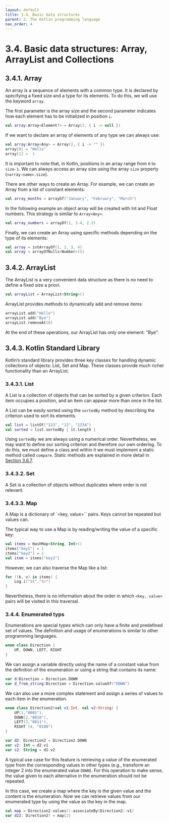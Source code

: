 ```yaml
---
layout: default
title: 3.4. Basic data structures
parent: 3. The Kotlin programming language
nav_order: 4
---
```


# 3.4. Basic data structures: Array, ArrayList and Collections

## 3.4.1. Array

An array is a sequence of elements with a common type. It is declared by specifying a fixed size and a type for its elements. To do this, we will use the keyword `array`.

The first parameter is the array size and the second parameter indicates how each element has to be initialized in position `i`.

```kotlin
val array:Array<Element?> = Array(2, { i -> null }) 
```

If we want to declare an array of elements of any type we can always use:

```kotlin
val array:Array<Any> = Array(2, { i -> "" })
array[0] = "Hello"
array[1] =  1
```

It is important to note that, in Kotlin, positions in an array range from `0` to `size-1`. We can always access an array size using the array `size` property (`<array-name>.size`).

There are other ways to create an Array. For example, we can create an Array from a list of constant elements:

```kotlin
val array_months = arrayOf("January", "February", "March")
```

In the following example an object array will be created with Int and Float numbers. This strategy is similar to `Array<Any>`.

```kotlin
val array_numbers = arrayOf(1, 3.4, 2.3)
```

Finally, we can create an Array using specific methods depending on the type of its elements:

```kotlin
val array = intArrayOf(1, 2, 3, 4)
val array = arrayOfNulls<Number>(5)
```

## 3.4.2. ArrayList

The ArrayList is a very convenient data structure as there is no need to define a fixed size a priori.

```kotlin
val arrayList = ArrayList<String>()
```

ArrayList provides methods to dynamically add and remove items:

```kotlin
arrayList.add("Hello")
arrayList.add("Bye")
arrayList.removeAt(0)
```

At the end of these operations, our ArrayList has only one element: "Bye".

## 3.4.3. Kotlin Standard Library

Kotlin’s standard library provides three key classes for handling dynamic collections of objects: List, Set and Map. These classes provide much richer functionality than an ArrayList. 

### 3.4.3.1. List

A List is a collection of objects that can be sorted by a given criterion. Each item occupies a position, and an item can appear more than once in the list.

A List can be easily sorted using the `sortedBy` method by describing the criterion used to sort its elements.

```kotlin
val list = listOf("123", "12", "1234")
val sorted = list.sortedBy { it.length }
```

Using `sortedBy` we are always using a numerical order. Nevertheless, we may want to define our sorting criterion and therefore our own ordering. To do this, we must define a class and within it we must implement a static method called `compare`. Static methods are explained in more detail in [Section 3.6.7](/content/03/06-objects).

### 3.4.3.2. Set

A Set is a collection of objects without duplicates where order is not relevant.

### 3.4.3.3. Map

A Map is a dictionary of `<key, value>`` pairs. Keys cannot be repeated but values can. 

The typical way to use a Map is by reading/writing the value of a specific key:

```kotlin
val items = HashMap<String, Int>()
items["key1"] = 1
items["key2"] = 2
val item = items["key2"]
```
However, we can also traverse the Map like a list:

```kotlin
for ((k, v) in items) {
    Log.i("$k","$v")
}
```

Nevertheless, there is no information about the order in which `<key, value>` pairs will be visited in this traversal. 

### 3.4.4. Enumerated typs

Enumerations are special types which can only have a finite and predefined set of values. The definition and usage of enumerations is similar to other programming languages.

```kotlin
enum class Direction {
    UP, DOWN, LEFT, RIGHT
}
```

We can assign a variable directly using the name of a constant value from the definition of the enumeration or using a string that contains its name:

```kotlin
var d:Direction = Direction.DOWN
var d_from_string:Direction = Direction.valueOf("DOWN")
```

We can also use a more complex statement and assign a series of values to each item in the enumeration.

```kotlin
enum class Direction2(val v1:Int, val v2:String) {
    UP(1,"0001"),
    DOWN(2,"0010"),
    LEFT(3,"0011"),
    RIGHT (4, "0100")
}

var d2: Direction2 = Direction2.DOWN
var v2: Int = d2.v1
var s2: String = d2.v2
```

A typical use case for this feature is retrieving a value of the enumerated type from the corresponding values in other types (e.g., transform an integer 2 into the enumerated value `DOWN`). For this operation to make sense, the value given to each alternative in the enumeration should not be repeated.

In this case, we create a map where the key is the given value and the content is the enumeration. Now we can retrieve values from our enumerated type by using the value as the key in the map.

```kotlin
val map = Direction2.values().associateBy(Direction2::v1)
var d22: Direction2? = map[2]
```